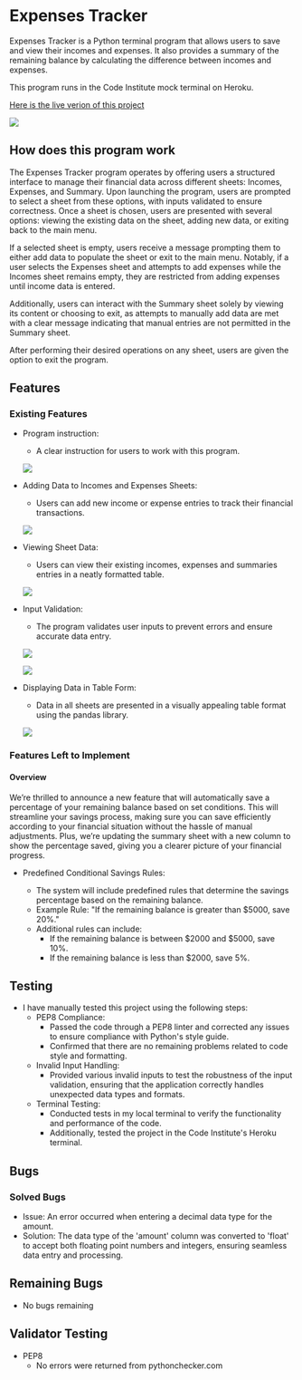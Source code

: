 # Expenses Tracker

Expenses Tracker is a Python terminal program that allows users to save and view their incomes and expenses. It also provides a summary of the remaining balance by calculating the difference between incomes and expenses. 

This program runs in the Code Institute mock terminal on Heroku.

[Here is the live verion of this project](https://wallet-watcher-3e97ff5bba22.herokuapp.com/)

![](/images/project_image.png)

## How does this program work
The Expenses Tracker program operates by offering users a structured interface to manage their financial data across different sheets: Incomes, Expenses, and Summary. Upon launching the program, users are prompted to select a sheet from these options, with inputs validated to ensure correctness. Once a sheet is chosen, users are presented with several options: viewing the existing data on the sheet, adding new data, or exiting back to the main menu.

If a selected sheet is empty, users receive a message prompting them to either add data to populate the sheet or exit to the main menu. Notably, if a user selects the Expenses sheet and attempts to add expenses while the Incomes sheet remains empty, they are restricted from adding expenses until income data is entered.

Additionally, users can interact with the Summary sheet solely by viewing its content or choosing to exit, as attempts to manually add data are met with a clear message indicating that manual entries are not permitted in the Summary sheet.

After performing their desired operations on any sheet, users are given the option to exit the program.

## Features

### Existing Features

- Program instruction:
    - A clear instruction for users to work with this program.

    ![](/images/instruction-image.png)

- Adding Data to Incomes and Expenses Sheets:
    - Users can add new income or expense entries to track their financial transactions.

    ![](/images/add-image.png)
    
- Viewing Sheet Data:
    - Users can view their existing incomes, expenses and summaries entries in a neatly formatted table.

    ![](/images/view-image.png)

- Input Validation:
    - The program validates user inputs to prevent errors and ensure accurate data entry.

    ![](/images/input-validation1.png)

    ![](/images/input-validation2.png)

- Displaying Data in Table Form:
    - Data in all sheets are presented in a visually appealing table format using the pandas library.

    ![](/images/table-image.png)

### Features Left to Implement
#### Overview
We’re thrilled to announce a new feature that will automatically save a percentage of your remaining balance based on set conditions. This will streamline your savings process, making sure you can save efficiently according to your financial situation without the hassle of manual adjustments. Plus, we’re updating the summary sheet with a new column to show the percentage saved, giving you a clearer picture of your financial progress.
-   Predefined Conditional Savings Rules:

    -   The system will include predefined rules that determine the savings percentage based on the remaining balance.
    -   Example Rule: "If the remaining balance is greater than $5000, save 20%."
    -   Additional rules can include:
        -   If the remaining balance is between $2000 and $5000, save 10%.
        -   If the remaining balance is less than $2000, save 5%.

## Testing
-   I have manually tested this project using the following steps:
    -   PEP8 Compliance:
        -   Passed the code through a PEP8 linter and corrected any issues to ensure compliance with Python's style guide.
        -   Confirmed that there are no remaining problems related to code style and formatting.
    -   Invalid Input Handling:
        -   Provided various invalid inputs to test the robustness of the input validation, ensuring that the application correctly handles unexpected data types and formats.
    -   Terminal Testing:
        -   Conducted tests in my local terminal to verify the functionality and performance of the code.
        -   Additionally, tested the project in the Code Institute's Heroku terminal.

## Bugs

### Solved Bugs
-   Issue: An error occurred when entering a decimal data type for the amount.
-   Solution: The data type of the 'amount' column was converted to 'float' to accept both floating point numbers and integers, ensuring seamless data entry and processing.

## Remaining Bugs
-   No bugs remaining

## Validator Testing
-   PEP8
    -   No errors were returned from pythonchecker.com



